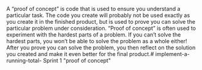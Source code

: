 A “proof of concept” is code that is used to ensure you understand a particular task. The code you create will probably not be used exactly as you create it in the finished product, but is used to prove you can solve the particular problem under consideration. “Proof of concept” is often used to experiment with the hardest parts of a problem. If you can’t solve the hardest parts, you won’t be able to solve the problem as a whole either! After you prove you can solve the problem, you then reflect on the solution you created and make it even better for the final product.# implement-a-running-total-
Sprint 1 "proof of concept"
